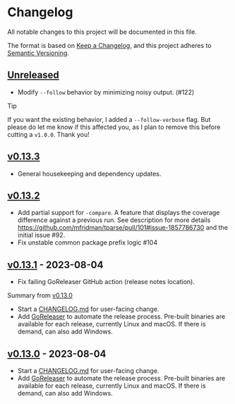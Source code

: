 # Changelog

All notable changes to this project will be documented in this file.

The format is based on [Keep a Changelog](https://keepachangelog.com/en/1.0.0/), and this project
adheres to [Semantic Versioning](https://semver.org/spec/v2.0.0.html).

## [Unreleased]

- Modify `--follow` behavior by minimizing noisy output. (#122)

> [!TIP]
> If you want the existing behavior, I added a `--follow-verbose` flag. But please do let me know if this affected you, as I plan to remove this before cutting a `v1.0.0`. Thank you!

## [v0.13.3]

- General housekeeping and dependency updates.

## [v0.13.2]

- Add partial support for `-compare`. A feature that displays the coverage difference against a
  previous run. See description for more details
  https://github.com/mfridman/tparse/pull/101#issue-1857786730 and the initial issue #92.
- Fix unstable common package prefix logic #104

## [v0.13.1] - 2023-08-04

- Fix failing GoReleaser GitHub action (release notes location).

Summary from [v0.13.0](https://github.com/mfridman/tparse/releases/tag/v0.13.0)

- Start a [CHANGELOG.md](https://github.com/mfridman/tparse/blob/main/CHANGELOG.md) for user-facing
  change.
- Add [GoReleaser](https://goreleaser.com/) to automate the release process. Pre-built binaries are
  available for each release, currently Linux and macOS. If there is demand, can also add Windows.

## [v0.13.0] - 2023-08-04

- Start a [CHANGELOG.md](https://github.com/mfridman/tparse/blob/main/CHANGELOG.md) for user-facing
  change.
- Add [GoReleaser](https://goreleaser.com/) to automate the release process. Pre-built binaries are
  available for each release, currently Linux and macOS. If there is demand, can also add Windows.

[Unreleased]: https://github.com/mfridman/tparse/compare/v0.13.3...HEAD
[v0.13.3]: https://github.com/mfridman/tparse/compare/v0.13.2...v0.13.3
[v0.13.2]: https://github.com/mfridman/tparse/compare/v0.13.1...v0.13.2
[v0.13.1]: https://github.com/mfridman/tparse/compare/v0.13.0...v0.13.1
[v0.13.0]: https://github.com/mfridman/tparse/releases/tag/v0.13.0
